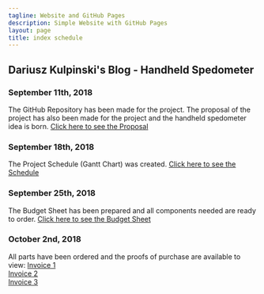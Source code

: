 ```yaml
---
tagline: Website and GitHub Pages
description: Simple Website with GitHub Pages
layout: page
title: index schedule
---
```


Dariusz Kulpinski's Blog - Handheld Spedometer
----------------------------------------------

### September 11th, 2018

The GitHub Repository has been made for the project. The proposal of the project has also been made for the project
and the handheld spedometer idea is born. [Click here to see the Proposal](https://github.com/BlueDaroosh/handheldSpedometer/blob/master/Documentation/ProposalContentStudentNameRev02.xlsx)

### September 18th, 2018

The Project Schedule (Gantt Chart) was created. [Click here to see the Schedule](https://github.com/BlueDaroosh/handheldSpedometer/blob/master/Documentation/Accelerometer%20Project.mpp)

### September 25th, 2018

The Budget Sheet has been prepared and all components needed are ready to order.
[Click here to see the Budget Sheet](https://github.com/BlueDaroosh/handheldSpedometer/blob/master/Documentation/PartCostSheetForSpeedometer.xlsx)

### October 2nd, 2018

All parts have been ordered and the proofs of purchase are available to view:
[Invoice 1](https://github.com/BlueDaroosh/handheldSpedometer/blob/master/Documentation/invoice1.png)  
[Invoice 2](https://github.com/BlueDaroosh/handheldSpedometer/blob/master/Documentation/invoice2.png)  
[Invoice 3](https://github.com/BlueDaroosh/handheldSpedometer/blob/master/Documentation/invoice3.png)
